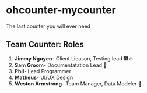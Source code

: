 # ohcounter-mycounter
The last counter you will ever need

## 

## Team Counter: Roles
1. **Jimmy Nguyen**- Client Lieason, Testing lead  :fireworks: :fire:
2. **Sam Groom**- Documentatation Lead :metal:
3. **Phil**- Lead Programmer
4. **Matheus**- UI/UX Design
5. **Weston Armstrong**- Team Manager, Data Modeler :muscle: